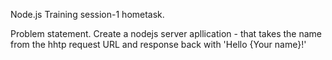 Node.js Training session-1 hometask.

Problem statement.
Create a nodejs server apllication - that takes the name from the hhtp request
URL and response back with 'Hello {Your name}!'
